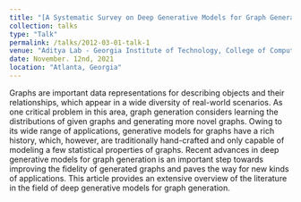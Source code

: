 ```yaml
---
title: "[A Systematic Survey on Deep Generative Models for Graph Generation](https://arxiv.org/pdf/2007.06686.pdf)"
collection: talks
type: "Talk"
permalink: /talks/2012-03-01-talk-1
venue: "Aditya Lab - Georgia Institute of Technology, College of Computing"
date: November. 12nd, 2021
location: "Atlanta, Georgia"
---
```


Graphs are important data representations for describing objects and their relationships, which appear in a wide diversity of real-world scenarios. As one critical problem in this area, graph generation considers learning the distributions of given graphs and generating more novel graphs. Owing to its wide range of applications, generative models for graphs have a rich history, which, however, are traditionally hand-crafted and only capable of modeling a few statistical properties of graphs. Recent advances in deep generative models for graph generation is an important step towards improving the fidelity of generated graphs and paves the way for new kinds of applications. This article provides an extensive overview of the literature in the field of deep generative models for graph generation.
